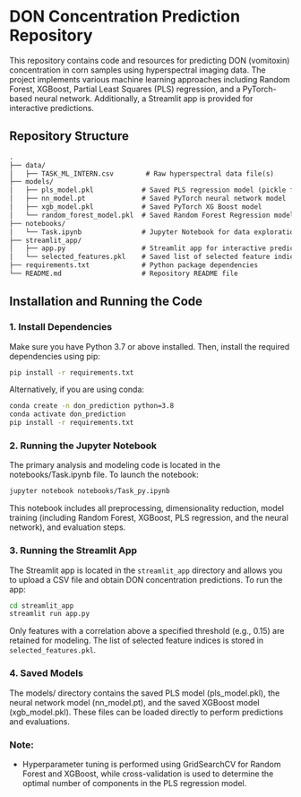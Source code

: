 # DON Concentration Prediction Repository

This repository contains code and resources for predicting DON (vomitoxin) concentration in corn samples using hyperspectral imaging data. The project implements various machine learning approaches including Random Forest, XGBoost, Partial Least Squares (PLS) regression, and a PyTorch-based neural network. Additionally, a Streamlit app is provided for interactive predictions.

## Repository Structure

```markdown
.
├── data/
│   ├── TASK_ML_INTERN.csv        # Raw hyperspectral data file(s)
├── models/
│   ├── pls_model.pkl            # Saved PLS regression model (pickle file)
│   ├── nn_model.pt              # Saved PyTorch neural network model
│   ├── xgb_model.pkl            # Saved PyTorch XG Boost model
│   └── random_forest_model.pkl  # Saved Random Forest Regression model (pickle file)
├── notebooks/
│   └── Task.ipynb               # Jupyter Notebook for data exploration, modeling, and evaluation
├── streamlit_app/
│   ├── app.py                   # Streamlit app for interactive predictions from CSV uploads
│   └── selected_features.pkl    # Saved list of selected feature indices (pickle file)
├── requirements.txt             # Python package dependencies
└── README.md                    # Repository README file
```


## Installation and Running the Code

### 1. Install Dependencies

Make sure you have Python 3.7 or above installed. Then, install the required dependencies using pip:

```bash
pip install -r requirements.txt
```

Alternatively, if you are using conda:

```bash
conda create -n don_prediction python=3.8
conda activate don_prediction
pip install -r requirements.txt
```

### 2. Running the Jupyter Notebook

The primary analysis and modeling code is located in the notebooks/Task.ipynb file. To launch the notebook:

```bash
jupyter notebook notebooks/Task_py.ipynb
```

This notebook includes all preprocessing, dimensionality reduction, model training (including Random Forest, XGBoost, PLS regression, and the neural network), and evaluation steps.

### 3. Running the Streamlit App
The Streamlit app is located in the ```streamlit_app``` directory and allows you to upload a CSV file and obtain DON concentration predictions. To run the app:

```bash
cd streamlit_app
streamlit run app.py
```
Only features with a correlation above a specified threshold (e.g., 0.15) are retained for modeling. The list of selected feature indices is stored in ```selected_features.pkl```.

### 4. Saved Models
The models/ directory contains the saved PLS model (pls_model.pkl), the neural network model (nn_model.pt), and the saved XGBoost model (xgb_model.pkl). These files can be loaded directly to perform predictions and evaluations.

### Note:
* Hyperparameter tuning is performed using GridSearchCV for Random Forest and XGBoost, while cross-validation is used to determine the optimal number of components in the PLS regression model.